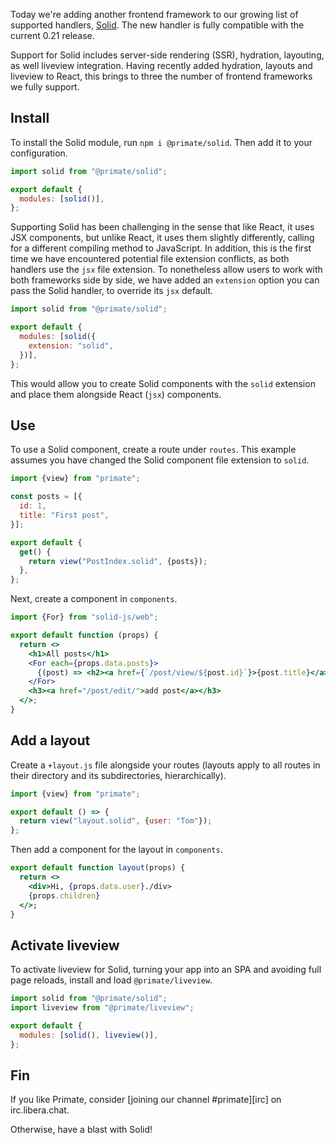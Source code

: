 Today we're adding another frontend framework to our growing list of supported
handlers, [Solid]. The new handler is fully compatible with the current 0.21
release.

Support for Solid includes server-side rendering (SSR), hydration, layouting,
as well liveview integration. Having recently added hydration, layouts and
liveview to React, this brings to three the number of frontend frameworks we
fully support.

## Install

To install the Solid module, run `npm i @primate/solid`. Then add it to your
configuration.

```js caption=primate.config.js
import solid from "@primate/solid";

export default {
  modules: [solid()],
};
```

Supporting Solid has been challenging in the sense that like React, it uses JSX
components, but unlike React, it uses them slightly differently, calling for
a different compiling method to JavaScript. In addition, this is the first time
we have encountered potential file extension conflicts, as both handlers use
the `jsx` file extension. To nonetheless allow users to work with both
frameworks side by side, we have added an `extension` option you can pass the
Solid handler, to override its `jsx` default.

```js caption=primate.config.js
import solid from "@primate/solid";

export default {
  modules: [solid({
    extension: "solid",
  })],
};
```

This would allow you to create Solid components with the `solid` extension and
place them alongside React (`jsx`) components.

## Use

To use a Solid component, create a route under `routes`. This example assumes
you have changed the Solid component file extension to `solid`.

```js caption=routes/posts.js
import {view} from "primate";

const posts = [{
  id: 1,
  title: "First post",
}];

export default {
  get() {
    return view("PostIndex.solid", {posts});
  },
};
```

Next, create a component in `components`.

```jsx caption=components/PostIndex.solid
import {For} from "solid-js/web";

export default function (props) {
  return <>
    <h1>All posts</h1>
    <For each={props.data.posts}>
      {(post) => <h2><a href={`/post/view/${post.id}`}>{post.title}</a></h2>}
    </For>
    <h3><a href="/post/edit/">add post</a></h3>
  </>;
}
```

## Add a layout

Create a `+layout.js` file alongside your routes (layouts apply to all routes 
in their directory and its subdirectories, hierarchically).

```js caption=routes/+layout.js
import {view} from "primate";

export default () => {
  return view("layout.solid", {user: "Tom"});
};
```

Then add a component for the layout in `components`.

```jsx caption=components/layout.solid
export default function layout(props) {
  return <>
    <div>Hi, {props.data.user}./div>
    {props.children}
  </>;
}
```

## Activate liveview

To activate liveview for Solid, turning your app into an SPA and avoiding full
page reloads, install and load `@primate/liveview`.

```js caption=primate.config.js
import solid from "@primate/solid";
import liveview from "@primate/liveview";

export default {
  modules: [solid(), liveview()],
};
```

## Fin

If you like Primate, consider [joining our channel #primate][irc] on 
irc.libera.chat.

Otherwise, have a blast with Solid!

[Solid]: https://www.solidjs.com
